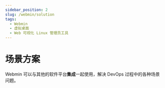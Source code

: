 ```yaml
---
sidebar_position: 2
slug: /webmin/solution
tags:
  - Webmin
  - 虚拟桌面
  - Web 可视化 Linux 管理员工具
---
```


# 场景方案

Webmin 可以与其他的软件平台**集成**一起使用，解决 DevOps 过程中的各种场景问题。